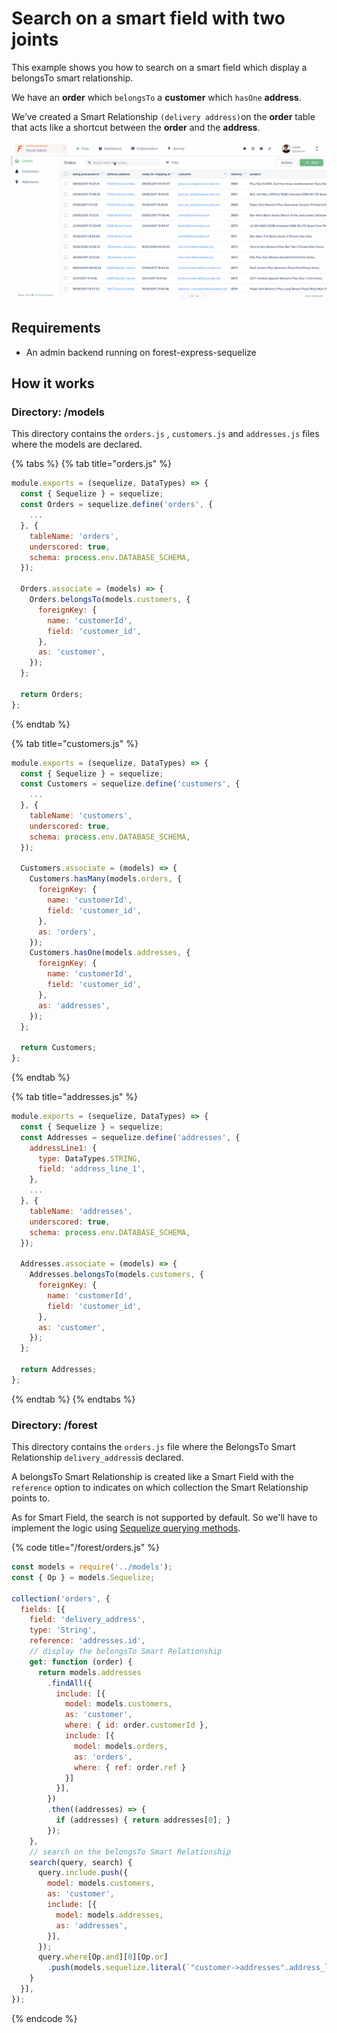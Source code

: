 # Search on a smart field with two joints

This example shows you how to search on a smart field which display a belongsTo smart relationship.  
  
We have an **order** which `belongsTo` a **customer** which `hasOne` **address**.   
  
We’ve created a Smart Relationship `(delivery address)`on the **order** table that acts like a shortcut between the **order** and the **address**.

![](../.gitbook/assets/search-smart-belongsto.gif)

## Requirements

* An admin backend running on forest-express-sequelize

## How it works

### Directory: /models

This directory contains the `orders.js` , `customers.js` and `addresses.js` files where the models are declared.

{% tabs %}
{% tab title="orders.js" %}
```javascript
module.exports = (sequelize, DataTypes) => {
  const { Sequelize } = sequelize;
  const Orders = sequelize.define('orders', {
    ...
  }, {
    tableName: 'orders',
    underscored: true,
    schema: process.env.DATABASE_SCHEMA,
  });

  Orders.associate = (models) => {
    Orders.belongsTo(models.customers, {
      foreignKey: {
        name: 'customerId',
        field: 'customer_id',
      },
      as: 'customer',
    });
  };

  return Orders;
};
```
{% endtab %}

{% tab title="customers.js" %}
```javascript
module.exports = (sequelize, DataTypes) => {
  const { Sequelize } = sequelize;
  const Customers = sequelize.define('customers', {
    ...
  }, {
    tableName: 'customers',
    underscored: true,
    schema: process.env.DATABASE_SCHEMA,
  });

  Customers.associate = (models) => {
    Customers.hasMany(models.orders, {
      foreignKey: {
        name: 'customerId',
        field: 'customer_id',
      },
      as: 'orders',
    });
    Customers.hasOne(models.addresses, {
      foreignKey: {
        name: 'customerId',
        field: 'customer_id',
      },
      as: 'addresses',
    });
  };

  return Customers;
};
```
{% endtab %}

{% tab title="addresses.js" %}
```javascript
module.exports = (sequelize, DataTypes) => {
  const { Sequelize } = sequelize;
  const Addresses = sequelize.define('addresses', {
    addressLine1: {
      type: DataTypes.STRING,
      field: 'address_line_1',
    },
    ...
  }, {
    tableName: 'addresses',
    underscored: true,
    schema: process.env.DATABASE_SCHEMA,
  });

  Addresses.associate = (models) => {
    Addresses.belongsTo(models.customers, {
      foreignKey: {
        name: 'customerId',
        field: 'customer_id',
      },
      as: 'customer',
    });
  };

  return Addresses;
};
```
{% endtab %}
{% endtabs %}

### Directory: /forest

This directory contains the `orders.js` file where the BelongsTo Smart Relationship `delivery_address`is declared.  
  
A belongsTo Smart Relationship is created like a Smart Field with the `reference` option to indicates on which collection the Smart Relationship points to.  
  
As for Smart Field, the search is not supported by default. So we'll have to implement the logic using [Sequelize querying methods](https://sequelize.org/master/manual/model-querying-basics.html).

{% code title="/forest/orders.js" %}
```javascript
const models = require('../models');
const { Op } = models.Sequelize;

collection('orders', {
  fields: [{
    field: 'delivery_address',
    type: 'String',
    reference: 'addresses.id',
    // display the belongsTo Smart Relationship
    get: function (order) {
      return models.addresses
        .findAll({
          include: [{
            model: models.customers,
            as: 'customer',
            where: { id: order.customerId },
            include: [{
              model: models.orders,
              as: 'orders',
              where: { ref: order.ref }
            }]
          }],
        })
        .then((addresses) => {
          if (addresses) { return addresses[0]; }
        });
    },
    // search on the belongsTo Smart Relationship
    search(query, search) {
      query.include.push({
        model: models.customers,
        as: 'customer',
        include: [{
          model: models.addresses,
          as: 'addresses',
        }],
      });
      query.where[Op.and][0][Op.or]
        .push(models.sequelize.literal(`"customer->addresses".address_line_1 ILIKE '%${search}%'`));
    }
  }],
});
```
{% endcode %}

